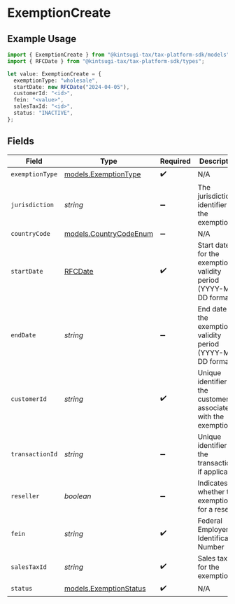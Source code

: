 # ExemptionCreate

## Example Usage

```typescript
import { ExemptionCreate } from "@kintsugi-tax/tax-platform-sdk/models";
import { RFCDate } from "@kintsugi-tax/tax-platform-sdk/types";

let value: ExemptionCreate = {
  exemptionType: "wholesale",
  startDate: new RFCDate("2024-04-05"),
  customerId: "<id>",
  fein: "<value>",
  salesTaxId: "<id>",
  status: "INACTIVE",
};
```

## Fields

| Field                                                            | Type                                                             | Required                                                         | Description                                                      |
| ---------------------------------------------------------------- | ---------------------------------------------------------------- | ---------------------------------------------------------------- | ---------------------------------------------------------------- |
| `exemptionType`                                                  | [models.ExemptionType](../models/exemptiontype.md)               | :heavy_check_mark:                                               | N/A                                                              |
| `jurisdiction`                                                   | *string*                                                         | :heavy_minus_sign:                                               | The jurisdiction identifier for the exemption                    |
| `countryCode`                                                    | [models.CountryCodeEnum](../models/countrycodeenum.md)           | :heavy_minus_sign:                                               | N/A                                                              |
| `startDate`                                                      | [RFCDate](../types/rfcdate.md)                                   | :heavy_check_mark:                                               | Start date for the exemption validity period (YYYY-MM-DD format) |
| `endDate`                                                        | *string*                                                         | :heavy_minus_sign:                                               | End date for the exemption validity period (YYYY-MM-DD format)   |
| `customerId`                                                     | *string*                                                         | :heavy_check_mark:                                               | Unique identifier for the customer associated with the exemption |
| `transactionId`                                                  | *string*                                                         | :heavy_minus_sign:                                               | Unique identifier for the transaction, if applicable             |
| `reseller`                                                       | *boolean*                                                        | :heavy_minus_sign:                                               | Indicates whether the exemption is for a reseller                |
| `fein`                                                           | *string*                                                         | :heavy_check_mark:                                               | Federal Employer Identification Number                           |
| `salesTaxId`                                                     | *string*                                                         | :heavy_check_mark:                                               | Sales tax ID for the exemption                                   |
| `status`                                                         | [models.ExemptionStatus](../models/exemptionstatus.md)           | :heavy_check_mark:                                               | N/A                                                              |